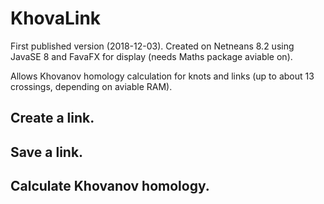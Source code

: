 # KhovaLink
First published version (2018-12-03).
Created on Netneans 8.2 using JavaSE 8 and FavaFX for display (needs Maths package aviable on).

Allows Khovanov homology calculation for knots and links (up to about 13 crossings, depending on aviable RAM).

## Create a link.
## Save a link.
## Calculate Khovanov homology.
